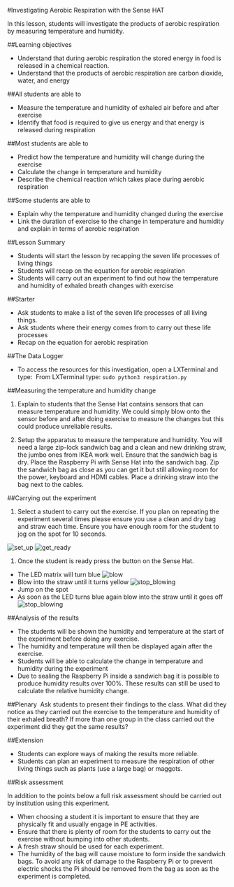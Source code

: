 #Investigating Aerobic Respiration with the Sense HAT

In this lesson, students will investigate the products of aerobic respiration by measuring temperature and humidity.

##Learning objectives

- Understand that during aerobic respiration the stored energy in food is released in a chemical reaction.
- Understand that the products of aerobic respiration are carbon dioxide, water, and energy

##All students are able to

- Measure the temperature and humidity of exhaled air before and after exercise
- Identify that food is required to give us energy and that energy is released during respiration

##Most students are able to

- Predict how the temperature and humidity will change during the exercise
- Calculate the change in temperature and humidity
- Describe the chemical reaction which takes place during aerobic respiration

##Some students are able to

- Explain why the temperature and humidity changed during the exercise
- Link the duration of exercise to the change in temperature and humidity and explain in terms of aerobic respiration

##Lesson Summary

- Students will start the lesson by recapping the seven life processes of living things
- Students will recap on the equation for aerobic respiration
- Students will carry out an experiment to find out how the temperature and humidity of exhaled breath changes with exercise

##Starter

- Ask students to make a list of the seven life processes of all living things. 
- Ask students where their energy comes from to carry out these life processes
- Recap on the equation for aerobic respiration

##The Data Logger

- To access the resources for this investigation, open a LXTerminal and type: 
From LXTerminal type: `sudo python3 respiration.py` 

##Measuring the temperature and humidity change

1. Explain to students that the Sense Hat contains sensors that can measure temperature and humidity.  We could simply blow onto the sensor before and after doing exercise to measure the changes but this could produce unreliable results. 

1. Setup the apparatus to measure the temperature and humidity.  You will need a large zip-lock sandwich bag and a clean and new drinking straw, the jumbo ones from IKEA work well. Ensure that the sandwich bag is dry. Place the Raspberry Pi with Sense Hat into the sandwich bag. Zip the sandwich bag as close as you can get it but still allowing room for the power, keyboard and HDMI cables. Place a drinking straw into the bag next to the cables.

##Carrying out the experiment

1. Select a student to carry out the exercise.  If you plan on repeating the experiment several times please ensure you use a clean and dry bag and straw each time. Ensure you have enough room for the student to jog on the spot for 10 seconds.

![set_up](images/respiration_1.png)
![get_ready](images/respiration_2.png)

1. Once the student is ready press the button on the Sense Hat.

- The LED matrix will turn blue
![blow](images/respiration_3.png)
- Blow into the straw until it turns yellow
![stop_blowing](images/respiration_4.png)
- Jump on the spot 
- As soon as the LED turns blue again blow into the straw until it goes off
![stop_blowing](images/respiration_5.png)

##Analysis of the results

- The students will be shown the humidity and temperature at the start of the experiment before doing any exercise.
- The humidity and temperature will then be displayed again after the exercise.
- Students will be able to calculate the change in temperature and humidity during the experiment
- Due to sealing the Raspberry Pi inside a sandwich bag it is possible to produce humidity results over 100%.  These results can still be used to calculate the relative humidity change.


##Plenary 
Ask students to present their findings to the class.  What did they notice as they carried out the exercise to the temperature and humidity of their exhaled breath? If more than one group in the class carried out the experiment did they get the same results?

##Extension

- Students can explore ways of making the results more reliable.
- Students can plan an experiment to measure the respiration of other living things such as plants (use a large bag) or maggots. 

##Risk assessment

In addition to the points below a full risk assessment should be carried out by institution using this experiment.

- When choosing a student it is important to ensure that they are physically fit and usually engage in PE activities.
- Ensure that there is plenty of room for the students to carry out the exercise without bumping into other students.
- A fresh straw should be used for each experiment.
- The humidity of the bag will cause moisture to form inside the sandwich bags.  To avoid any risk of damage to the Raspberry Pi or to prevent electric shocks the Pi should be removed from the bag as soon as the experiment is completed.
